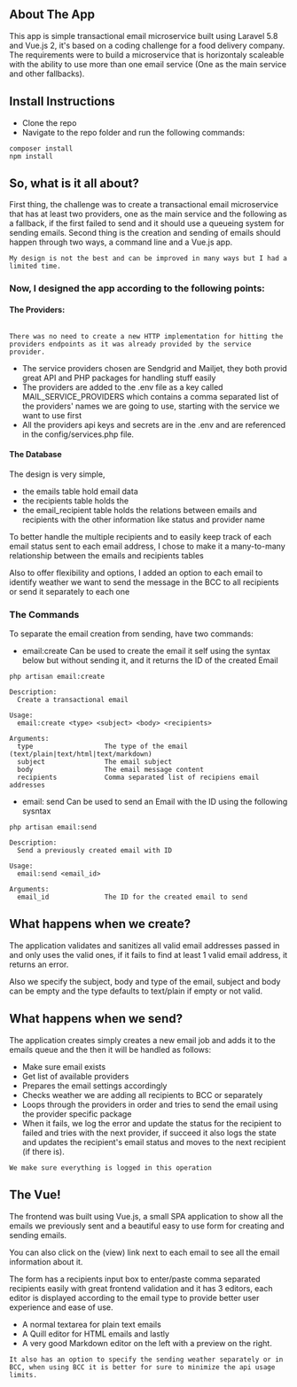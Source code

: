 ## About The App

This app is simple transactional email microservice built using Laravel 5.8 and Vue.js 2, it's based on a coding challenge for a food delivery company. The requirements were to build a microservice that is horizontaly scaleable with the ability to use more than one email service (One as the main service and other fallbacks).

## Install Instructions

-   Clone the repo
-   Navigate to the repo folder and run the following commands:

```
composer install
npm install
```

## So, what is it all about?

First thing, the challenge was to create a transactional email microservice that has at least two providers, one as the main service and the following as a fallback, if the first failed to send and it should use a queueing system for sending emails. Second thing is the creation and sending of emails should happen through two ways, a command line and a Vue.js app.

```
My design is not the best and can be improved in many ways but I had a limited time.
```

### Now, I designed the app according to the following points:

#### The Providers:

```

There was no need to create a new HTTP implementation for hitting the providers endpoints as it was already provided by the service provider.

```

-   The service providers chosen are Sendgrid and Mailjet, they both provid great API and PHP packages for handling stuff easily
-   The providers are added to the .env file as a key called MAIL_SERVICE_PROVIDERS which contains a comma separated list of the providers' names we are going to use, starting with the service we want to use first
-   All the providers api keys and secrets are in the .env and are referenced in the config/services.php file.

#### The Database

The design is very simple,

-   the emails table hold email data
-   the recipients table holds the
-   the email_recipient table holds the relations between emails and recipients with the other information like status and provider name

To better handle the multiple recipients and to easily keep track of each email status sent to each email address, I chose to make it a many-to-many relationship between the emails and recipients tables

Also to offer flexibility and options, I added an option to each email to identify weather we want to send the message in the BCC to all recipients or send it separately to each one

### The Commands

To separate the email creation from sending, have two commands:

-   email:create Can be used to create the email it self using the syntax below but without sending it, and it returns the ID of the created Email

```
php artisan email:create

Description:
  Create a transactional email

Usage:
  email:create <type> <subject> <body> <recipients>

Arguments:
  type                  The type of the email (text/plain|text/html|text/markdown)
  subject               The email subject
  body                  The email message content
  recipients            Comma separated list of recipiens email addresses
```

-   email: send Can be used to send an Email with the ID using the following sysntax

```
php artisan email:send

Description:
  Send a previously created email with ID

Usage:
  email:send <email_id>

Arguments:
  email_id              The ID for the created email to send
```

## What happens when we create?

The application validates and sanitizes all valid email addresses passed in and only uses the valid ones, if it fails to find at least 1 valid email address, it returns an error.

Also we specify the subject, body and type of the email, subject and body can be empty and the type defaults to text/plain if empty or not valid.

## What happens when we send?

The application creates simply creates a new email job and adds it to the emails queue and the then it will be handled as follows:

-   Make sure email exists
-   Get list of available providers
-   Prepares the email settings accordingly
-   Checks weather we are adding all recipients to BCC or separately
-   Loops through the providers in order and tries to send the email using the provider specific package
-   When it fails, we log the error and update the status for the recipient to failed and tries with the next provider, if succeed it also logs the state and updates the recipient's email status and moves to the next recipient (if there is).

```
We make sure everything is logged in this operation
```

## The Vue!

The frontend was built using Vue.js, a small SPA application to show all the emails we previously sent and a beautiful easy to use form for creating and sending emails.

You can also click on the (view) link next to each email to see all the email information about it.

The form has a recipients input box to enter/paste comma separated recipients easily with great frontend validation and it has 3 editors, each editor is displayed according to the email type to provide better user experience and ease of use.

-   A normal textarea for plain text emails
-   A Quill editor for HTML emails and lastly
-   A very good Markdown editor on the left with a preview on the right.

```
It also has an option to specify the sending weather separately or in BCC, when using BCC it is better for sure to minimize the api usage limits.
```

